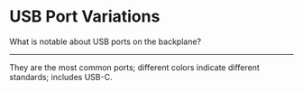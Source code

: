 # USB Port Variations

What is notable about USB ports on the backplane?

---

They are the most common ports; different colors indicate different standards; includes USB-C.